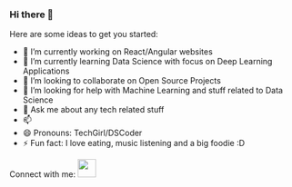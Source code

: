 ### Hi there 👋


Here are some ideas to get you started:

- 🔭 I’m currently working on React/Angular websites
- 🌱 I’m currently learning Data Science with focus on Deep Learning Applications
- 👯 I’m looking to collaborate on Open Source Projects
- 🤔 I’m looking for help with Machine Learning and stuff related to Data Science
- 💬 Ask me about any tech related stuff
- 📫
- 😄 Pronouns: TechGirl/DSCoder
- ⚡ Fun fact: I love eating, music listening and a big foodie :D


Connect with me:
<img height="32" width="32" src="https://cdn.jsdelivr.net/npm/simple-icons@v4/icons/YouTube.svg" />
